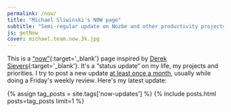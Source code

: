 ```yaml
---
permalink: /now/
title: "Michael Sliwinski's NOW page"
subtitle: "Semi-regular update on Nozbe and other productivity projects in my life"
js: getNow
cover: michael.team.now.3k.jpg
---
```


This is a [“now”](https://nownownow.com/p/Wwy1){:target='_blank'} page inspired by [Derek Sievers](https://sivers.org/now){:target='_blank'}. It's a “status update“ on my life, my projects and priorities. I try to post a new update [at least once a month](/tag/now/), usually while doing a Friday's weekly review. Here's my latest update:

<footer id="nojs">
{% assign tag_posts = site.tags['now-updates'] %}
{% include posts.html posts=tag_posts limit=1 %}
</footer>